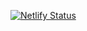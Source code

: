 [![Netlify Status](https://api.netlify.com/api/v1/badges/33feeb91-006b-4a79-9ec0-9e557d0087e1/deploy-status)](https://app.netlify.com/sites/sidtheloser/deploys)
